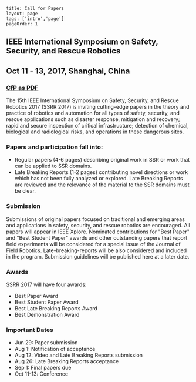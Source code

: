 ```
title: Call for Papers
layout: page
tags: ['intro','page']
pageOrder: 1
```

## IEEE International Symposium on Safety, Security, and Rescue Robotics

## Oct 11 - 13, 2017, Shanghai, China

### **[CfP as PDF](../../cfp_v1.pdf)**

The 15th IEEE International Symposium on Safety, Security, and Rescue Robotics 2017 (SSRR 2017) is inviting cutting-edge papers in the theory and practice of robotics and automation for all types of safety, security, and rescue applications such as disaster response, mitigation and recovery; rapid and secure inspection of critical infrastructure; detection of chemical, biological and radiological risks, and operations in these dangerous sites. 


### Papers and participation fall into:

* Regular papers (4-6 pages) describing original work in SSR or work that can be applied to SSR domains.
* Late Breaking Reports (1-2 pages) contributing novel directions or work which has not been fully analyzed or explored. Late Breaking Reports are reviewed and the relevance of the material to the SSR domains must be clear.


### Submission

Submissions of original papers focused on traditional and emerging areas and applications in safety, security, and rescue robotics are encouraged. All papers will appear in IEEE Xplore. 
Nominated contributions for "Best Paper" and "Best Student Paper" awards and other outstanding papers that report field experiments will be considered for a special issue of the Journal of Field Robotics. Late-breaking-reports will be also considered and included in the program. Submission guidelines will be published here at a later date.


### Awards

SSRR 2017 will have four awards:

* Best Paper Award
* Best Student Paper Award
* Best Late Breaking Reports Award
* Best Demonstration Award


### Important Dates

* Jun 29: Paper submission
* Aug 1: Notification of acceptance
* Aug 12: Video and Late Breaking Reports submission
* Aug 26: Late Breaking Reports acceptance
* Sep 1: Final papers due
* Oct 11-13: Conference


 